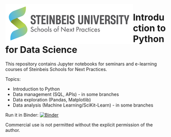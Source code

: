 <img style="float:left;" src="images/snext-logo.png"/> <h1>Introduction to Python for Data Science</h1>

This repository contains Jupyter notebooks for seminars and e-learning courses of Steinbeis Schools for Next Practices.

Topics:
- Introduction to Python
- Data management (SQL, APIs) - in some branches
- Data exploration (Pandas, Matplotlib)
- Data analysis (Machine Learning/SciKit-Learn) - in some branches

Run it in Binder: [![Binder](https://mybinder.org/badge_logo.svg)](https://mybinder.org/v2/gh/steinbeis-next/disd_python-datascience-intro/main)

Commercial use is not permitted without the explicit permission of the author.
